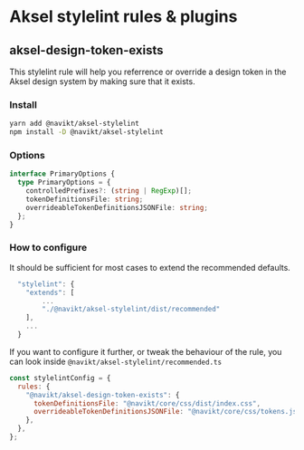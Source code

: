 # Aksel stylelint rules & plugins

## aksel-design-token-exists

This stylelint rule will help you referrence or override a design token in the Aksel design system by making sure that it exists.

### Install

```bash
yarn add @navikt/aksel-stylelint
npm install -D @navikt/aksel-stylelint
```

### Options

```ts
interface PrimaryOptions {
  type PrimaryOptions = {
    controlledPrefixes?: (string | RegExp)[];
    tokenDefinitionsFile: string;
    overrideableTokenDefinitionsJSONFile: string;
  };
}
```

### How to configure

It should be sufficient for most cases to extend the recommended defaults.

```js
  "stylelint": {
    "extends": [
        ...
        "./@navikt/aksel-stylelint/dist/recommended"
    ],
    ...
  }
```

If you want to configure it further, or tweak the behaviour of the rule, you can look inside `@navikt/aksel-stylelint/recommended.ts`

```js
const stylelintConfig = {
  rules: {
    "@navikt/aksel-design-token-exists": {
      tokenDefinitionsFile: "@navikt/core/css/dist/index.css",
      overrideableTokenDefinitionsJSONFile: "@navikt/core/css/tokens.json",
    },
  },
};
```
